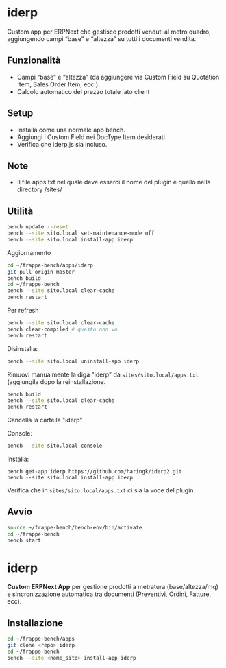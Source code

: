 # iderp
Custom app per ERPNext che gestisce prodotti venduti al metro quadro, aggiungendo campi “base” e “altezza” su tutti i documenti vendita.


## Funzionalità
- Campi “base” e “altezza” (da aggiungere via Custom Field su Quotation Item, Sales Order Item, ecc.)
- Calcolo automatico del prezzo totale lato client


## Setup
- Installa come una normale app bench.
- Aggiungi i Custom Field nei DocType Item desiderati.
- Verifica che iderp.js sia incluso.


## Note
- il file apps.txt nel quale deve esserci il nome del plugin è quello nella directory /sites/


## Utilità
```bash
bench update --reset
bench --site sito.local set-maintenance-mode off
bench --site sito.local install-app iderp
```

Aggiornamento
```bash
cd ~/frappe-bench/apps/iderp
git pull origin master
bench build
cd ~/frappe-bench
bench --site sito.local clear-cache
bench restart
```

Per refresh
```bash
bench --site sito.local clear-cache
bench clear-compiled # questo non va 
bench restart
```

Disinstalla:
```bash
bench --site sito.local uninstall-app iderp
```
Rimuovi manualmente la diga "iderp" da ```sites/sito.local/apps.txt``` (aggiungila dopo la reinstallazione.
```bash
bench build
bench --site sito.local clear-cache
bench restart
```
Cancella la cartella "iderp" 


Console:
```bash
bench --site sito.local console
```

Installa:
```
bench get-app iderp https://github.com/haringk/iderp2.git
bench --site sito.local install-app iderp
```
Verifica che in ```sites/sito.local/apps.txt``` ci sia la voce del plugin.


## Avvio
```bash
source ~/frappe-bench/bench-env/bin/activate
cd ~/frappe-bench
bench start
```

# iderp

**Custom ERPNext App** per gestione prodotti a metratura (base/altezza/mq) e sincronizzazione automatica tra documenti (Preventivi, Ordini, Fatture, ecc).

## Installazione

```bash
cd ~/frappe-bench/apps
git clone <repo> iderp
cd ~/frappe-bench
bench --site <nome_sito> install-app iderp
```

